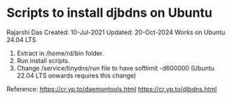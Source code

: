 # Scripts to install djbdns on Ubuntu

Rajarshi Das
Created: 10-Jul-2021
Updated: 20-Oct-2024 Works on Ubuntu 24.04 LTS

1. Extract in /home/rd/bin folder.
2. Run install scripts. 
3. Change /service/tinydns/run file to have softlimit -d600000 (Ubuntu 22.04 LTS onwards requires this change)

Reference:
https://cr.yp.to/daemontools.html
https://cr.yp.to/djbdns.html

